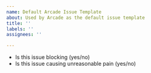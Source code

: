 ```yaml
---
name: Default Arcade Issue Template
about: Used by Arcade as the default issue template
title: ''
labels: ''
assignees: ''

---
```


-  Is this issue blocking (yes/no)
-  Is this issue causing unreasonable pain (yes/no)
